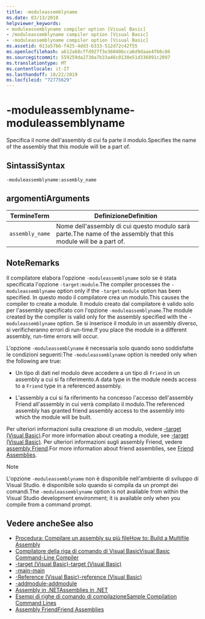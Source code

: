 ```yaml
---
title: -moduleassemblyname
ms.date: 03/13/2018
helpviewer_keywords:
- moduleassemblyname compiler option [Visual Basic]
- /moduleassemblyname compiler option [Visual Basic]
- -moduleassemblyname compiler option [Visual Basic]
ms.assetid: 013a57b6-f425-4dd3-b333-512d72c42f55
ms.openlocfilehash: a612a68cffd927f3e360406cca6d9daae4f66c86
ms.sourcegitcommit: 559259da2738a7b33a46c0130e51d336091c2097
ms.translationtype: MT
ms.contentlocale: it-IT
ms.lasthandoff: 10/22/2019
ms.locfileid: "72775629"
---
```

# <a name="-moduleassemblyname"></a><span data-ttu-id="2490c-102">-moduleassemblyname</span><span class="sxs-lookup"><span data-stu-id="2490c-102">-moduleassemblyname</span></span>
<span data-ttu-id="2490c-103">Specifica il nome dell'assembly di cui fa parte il modulo.</span><span class="sxs-lookup"><span data-stu-id="2490c-103">Specifies the name of the assembly that this module will be a part of.</span></span>  
  
## <a name="syntax"></a><span data-ttu-id="2490c-104">Sintassi</span><span class="sxs-lookup"><span data-stu-id="2490c-104">Syntax</span></span>  
  
```console  
-moduleassemblyname:assembly_name  
```  
  
## <a name="arguments"></a><span data-ttu-id="2490c-105">argomenti</span><span class="sxs-lookup"><span data-stu-id="2490c-105">Arguments</span></span>  
  
|<span data-ttu-id="2490c-106">Termine</span><span class="sxs-lookup"><span data-stu-id="2490c-106">Term</span></span>|<span data-ttu-id="2490c-107">Definizione</span><span class="sxs-lookup"><span data-stu-id="2490c-107">Definition</span></span>|  
|---|---|  
|`assembly_name`|<span data-ttu-id="2490c-108">Nome dell'assembly di cui questo modulo sarà parte.</span><span class="sxs-lookup"><span data-stu-id="2490c-108">The name of the assembly that this module will be a part of.</span></span>|  
  
## <a name="remarks"></a><span data-ttu-id="2490c-109">Note</span><span class="sxs-lookup"><span data-stu-id="2490c-109">Remarks</span></span>  
 <span data-ttu-id="2490c-110">Il compilatore elabora l'opzione `-moduleassemblyname` solo se è stata specificata l'opzione `-target:module`.</span><span class="sxs-lookup"><span data-stu-id="2490c-110">The compiler processes the `-moduleassemblyname` option only if the `-target:module` option has been specified.</span></span> <span data-ttu-id="2490c-111">In questo modo il compilatore crea un modulo.</span><span class="sxs-lookup"><span data-stu-id="2490c-111">This causes the compiler to create a module.</span></span> <span data-ttu-id="2490c-112">Il modulo creato dal compilatore è valido solo per l'assembly specificato con l'opzione `-moduleassemblyname`.</span><span class="sxs-lookup"><span data-stu-id="2490c-112">The module created by the compiler is valid only for the assembly specified with the `-moduleassemblyname` option.</span></span> <span data-ttu-id="2490c-113">Se si inserisce il modulo in un assembly diverso, si verificheranno errori di run-time.</span><span class="sxs-lookup"><span data-stu-id="2490c-113">If you place the module in a different assembly, run-time errors will occur.</span></span>  
  
 <span data-ttu-id="2490c-114">L'opzione `-moduleassemblyname` è necessaria solo quando sono soddisfatte le condizioni seguenti:</span><span class="sxs-lookup"><span data-stu-id="2490c-114">The `-moduleassemblyname` option is needed only when the following are true:</span></span>  
  
- <span data-ttu-id="2490c-115">Un tipo di dati nel modulo deve accedere a un tipo di `Friend` in un assembly a cui si fa riferimento.</span><span class="sxs-lookup"><span data-stu-id="2490c-115">A data type in the module needs access to a `Friend` type in a referenced assembly.</span></span>  
  
- <span data-ttu-id="2490c-116">L'assembly a cui si fa riferimento ha concesso l'accesso dell'assembly Friend all'assembly in cui verrà compilato il modulo.</span><span class="sxs-lookup"><span data-stu-id="2490c-116">The referenced assembly has granted friend assembly access to the assembly into which the module will be built.</span></span>  
  
 <span data-ttu-id="2490c-117">Per ulteriori informazioni sulla creazione di un modulo, vedere [-target (Visual Basic)](../../../visual-basic/reference/command-line-compiler/target.md).</span><span class="sxs-lookup"><span data-stu-id="2490c-117">For more information about creating a module, see [-target (Visual Basic)](../../../visual-basic/reference/command-line-compiler/target.md).</span></span> <span data-ttu-id="2490c-118">Per ulteriori informazioni sugli assembly Friend, vedere [assembly Friend](../../../standard/assembly/friend.md).</span><span class="sxs-lookup"><span data-stu-id="2490c-118">For more information about friend assemblies, see [Friend Assemblies](../../../standard/assembly/friend.md).</span></span>  
  
> [!NOTE]
> <span data-ttu-id="2490c-119">L'opzione `-moduleassemblyname` non è disponibile nell'ambiente di sviluppo di Visual Studio. è disponibile solo quando si compila da un prompt dei comandi.</span><span class="sxs-lookup"><span data-stu-id="2490c-119">The `-moduleassemblyname` option is not available from within the Visual Studio development environment; it is available only when you compile from a command prompt.</span></span>  
  
## <a name="see-also"></a><span data-ttu-id="2490c-120">Vedere anche</span><span class="sxs-lookup"><span data-stu-id="2490c-120">See also</span></span>

- [<span data-ttu-id="2490c-121">Procedura: Compilare un assembly su più file</span><span class="sxs-lookup"><span data-stu-id="2490c-121">How to: Build a Multifile Assembly</span></span>](../../../framework/app-domains/build-multifile-assembly.md)
- [<span data-ttu-id="2490c-122">Compilatore della riga di comando di Visual Basic</span><span class="sxs-lookup"><span data-stu-id="2490c-122">Visual Basic Command-Line Compiler</span></span>](../../../visual-basic/reference/command-line-compiler/index.md)
- [<span data-ttu-id="2490c-123">-target (Visual Basic)</span><span class="sxs-lookup"><span data-stu-id="2490c-123">-target (Visual Basic)</span></span>](../../../visual-basic/reference/command-line-compiler/target.md)
- [<span data-ttu-id="2490c-124">-main</span><span class="sxs-lookup"><span data-stu-id="2490c-124">-main</span></span>](../../../visual-basic/reference/command-line-compiler/main.md)
- [<span data-ttu-id="2490c-125">-Reference (Visual Basic)</span><span class="sxs-lookup"><span data-stu-id="2490c-125">-reference (Visual Basic)</span></span>](../../../visual-basic/reference/command-line-compiler/reference.md)
- [<span data-ttu-id="2490c-126">-addmodule</span><span class="sxs-lookup"><span data-stu-id="2490c-126">-addmodule</span></span>](../../../visual-basic/reference/command-line-compiler/addmodule.md)
- [<span data-ttu-id="2490c-127">Assembly in .NET</span><span class="sxs-lookup"><span data-stu-id="2490c-127">Assemblies in .NET</span></span>](../../../standard/assembly/index.md)
- [<span data-ttu-id="2490c-128">Esempi di righe di comando di compilazione</span><span class="sxs-lookup"><span data-stu-id="2490c-128">Sample Compilation Command Lines</span></span>](../../../visual-basic/reference/command-line-compiler/sample-compilation-command-lines.md)
- [<span data-ttu-id="2490c-129">Assembly Friend</span><span class="sxs-lookup"><span data-stu-id="2490c-129">Friend Assemblies</span></span>](../../../standard/assembly/friend.md)
